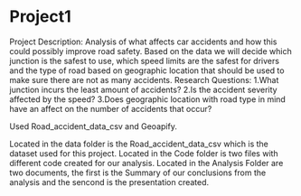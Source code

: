 # Project1
Project Description:
Analysis of what affects car accidents and how this could possibly improve road safety. Based on the data we will decide which junction is the safest to use, which speed limits are the safest for drivers and the type of road based on geographic location that should be  used to make sure there are not as many accidents.
Research Questions:
1.What junction incurs the least amount of accidents?
2.Is the accident severity affected by the speed?
3.Does geographic location with road type in mind have an affect on the number of accidents that occur?

Used Road_accident_data_csv and Geoapify.

Located in the data folder is the Road_accident_data_csv which is the dataset used for this project. Located in the Code folder is two files with different code created for our analysis. Located in the Analysis Folder are two documents, the first is the Summary of our conclusions from the analysis and the sencond is the presentation created.
